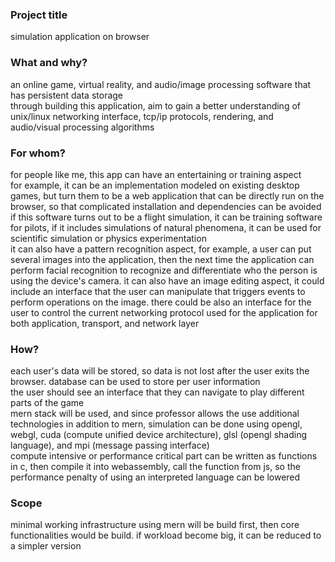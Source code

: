 ### Project title
simulation application on browser

### What and why?

an online game, virtual reality, and audio/image processing software that has persistent data storage</br>
through building this application, aim to gain a better understanding of unix/linux networking interface, tcp/ip protocols, rendering, and audio/visual processing algorithms

### For whom?

for people like me, this app can have an entertaining or training aspect</br>
for example, it can be an implementation modeled on existing desktop games, but turn them to be a web application that can be directly run on the browser, so that complicated installation and dependencies can be avoided</br>
if this software turns out to be a flight simulation, it can be training software for pilots, if it includes simulations of natural phenomena, it can be used for scientific simulation or physics experimentation</br>
it can also have a pattern recognition aspect, for example, a user can put several images into the application, then the next time the application can perform facial recognition to recognize and differentiate who the person is using the device's camera. it can also have an image editing aspect, it could include an interface that the user can manipulate that triggers events to perform operations on the image. there could be also an interface for the user to control the current networking protocol used for the application for both application, transport, and network layer

### How?

each user's data will be stored, so data is not lost after the user exits the browser. database can be used to store per user information</br>
the user should see an interface that they can navigate to play different parts of the game</br>
mern stack will be used, and since professor allows the use additional technologies in addition to mern, simulation can be done using opengl, webgl, cuda (compute unified device architecture), glsl (opengl shading language), and mpi (message passing interface)</br>
compute intensive or performance critical part can be written as functions in c, then compile it into webassembly, call the function from js, so the performance penalty of using an interpreted language can be lowered</br>

### Scope

minimal working infrastructure using mern will be build first, then core functionalities would be build. if workload become big, it can be reduced to a simpler version
